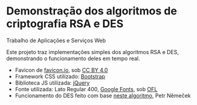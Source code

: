 # Demonstração dos algoritmos de criptografia RSA e DES
Trabalho de Aplicações e Serviços Web

Este projeto traz implementações simples dos algoritmos RSA e DES, demonstrando o funcionamento deles em tempo real.

- Favicon de <a href='https://favicon.io/emoji-favicons/'>favicon.io</a>, sob <a href='https://creativecommons.org/licenses/by/4.0/'>CC BY 4.0</a>
- Framework CSS utilizado: <a href='https://getbootstrap.com/'>Bootstrap</a>
- Biblioteca JS utilizada: <a href='https://jquery.com/'>jQuery</a>
- Fonte utilizada: Lato Regular 400, <a href='https://fonts.google.com/specimen/Lato'>Google Fonts</a>, sob <a href='https://scripts.sil.org/cms/scripts/page.php?site_id=nrsi&id=OFL'>OFL</a>
- Funcionamento do DES feito com base <a href='https://github.com/pnemi/des-js'>neste algoritmo</a>, Petr Němeček
